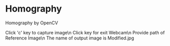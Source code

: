 # Homography
Homography by OpenCV

Click 'c' key to capture image\n
Click <spacebar> key for exit Webcam\n
Provide path of Reference Image\n
The name of output image is Modified.jpg
